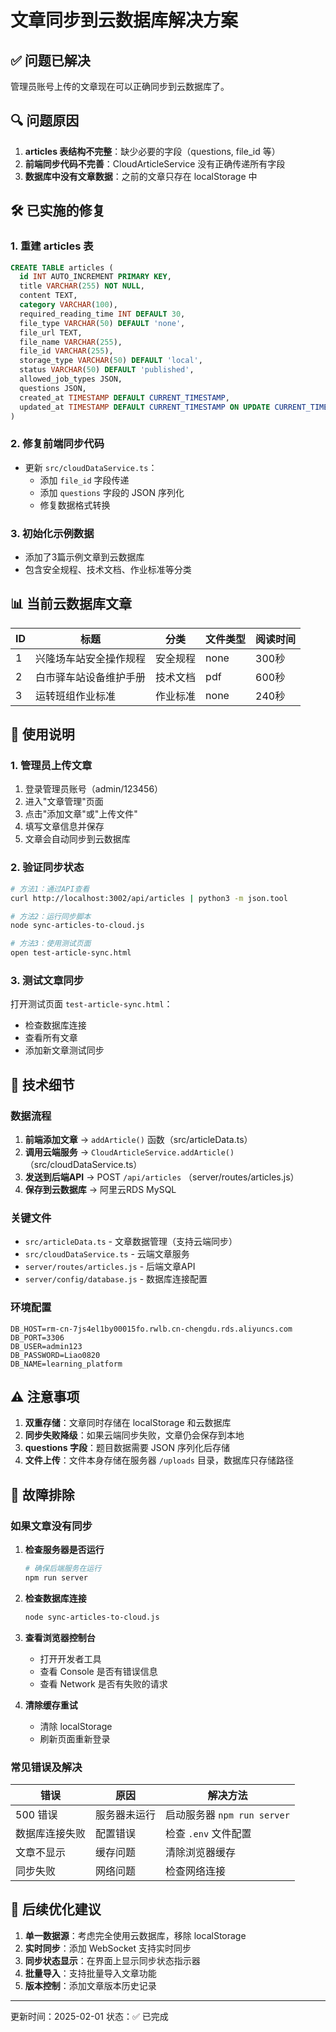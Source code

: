# 文章同步到云数据库解决方案

## ✅ 问题已解决

管理员账号上传的文章现在可以正确同步到云数据库了。

## 🔍 问题原因

1. **articles 表结构不完整**：缺少必要的字段（questions, file_id 等）
2. **前端同步代码不完善**：CloudArticleService 没有正确传递所有字段
3. **数据库中没有文章数据**：之前的文章只存在 localStorage 中

## 🛠️ 已实施的修复

### 1. 重建 articles 表
```sql
CREATE TABLE articles (
  id INT AUTO_INCREMENT PRIMARY KEY,
  title VARCHAR(255) NOT NULL,
  content TEXT,
  category VARCHAR(100),
  required_reading_time INT DEFAULT 30,
  file_type VARCHAR(50) DEFAULT 'none',
  file_url TEXT,
  file_name VARCHAR(255),
  file_id VARCHAR(255),
  storage_type VARCHAR(50) DEFAULT 'local',
  status VARCHAR(50) DEFAULT 'published',
  allowed_job_types JSON,
  questions JSON,
  created_at TIMESTAMP DEFAULT CURRENT_TIMESTAMP,
  updated_at TIMESTAMP DEFAULT CURRENT_TIMESTAMP ON UPDATE CURRENT_TIMESTAMP
)
```

### 2. 修复前端同步代码
- 更新 `src/cloudDataService.ts`：
  - 添加 `file_id` 字段传递
  - 添加 `questions` 字段的 JSON 序列化
  - 修复数据格式转换

### 3. 初始化示例数据
- 添加了3篇示例文章到云数据库
- 包含安全规程、技术文档、作业标准等分类

## 📊 当前云数据库文章

| ID | 标题 | 分类 | 文件类型 | 阅读时间 |
|----|------|------|----------|----------|
| 1 | 兴隆场车站安全操作规程 | 安全规程 | none | 300秒 |
| 2 | 白市驿车站设备维护手册 | 技术文档 | pdf | 600秒 |
| 3 | 运转班组作业标准 | 作业标准 | none | 240秒 |

## 🚀 使用说明

### 1. 管理员上传文章
1. 登录管理员账号（admin/123456）
2. 进入"文章管理"页面
3. 点击"添加文章"或"上传文件"
4. 填写文章信息并保存
5. 文章会自动同步到云数据库

### 2. 验证同步状态
```bash
# 方法1：通过API查看
curl http://localhost:3002/api/articles | python3 -m json.tool

# 方法2：运行同步脚本
node sync-articles-to-cloud.js

# 方法3：使用测试页面
open test-article-sync.html
```

### 3. 测试文章同步
打开测试页面 `test-article-sync.html`：
- 检查数据库连接
- 查看所有文章
- 添加新文章测试同步

## 🔧 技术细节

### 数据流程
1. **前端添加文章** → `addArticle()` 函数（src/articleData.ts）
2. **调用云端服务** → `CloudArticleService.addArticle()` （src/cloudDataService.ts）
3. **发送到后端API** → POST `/api/articles` （server/routes/articles.js）
4. **保存到云数据库** → 阿里云RDS MySQL

### 关键文件
- `src/articleData.ts` - 文章数据管理（支持云端同步）
- `src/cloudDataService.ts` - 云端文章服务
- `server/routes/articles.js` - 后端文章API
- `server/config/database.js` - 数据库连接配置

### 环境配置
```env
DB_HOST=rm-cn-7js4el1by00015fo.rwlb.cn-chengdu.rds.aliyuncs.com
DB_PORT=3306
DB_USER=admin123
DB_PASSWORD=Liao0820
DB_NAME=learning_platform
```

## ⚠️ 注意事项

1. **双重存储**：文章同时存储在 localStorage 和云数据库
2. **同步失败降级**：如果云端同步失败，文章仍会保存到本地
3. **questions 字段**：题目数据需要 JSON 序列化后存储
4. **文件上传**：文件本身存储在服务器 `/uploads` 目录，数据库只存储路径

## 🐛 故障排除

### 如果文章没有同步
1. **检查服务器是否运行**
   ```bash
   # 确保后端服务在运行
   npm run server
   ```

2. **检查数据库连接**
   ```bash
   node sync-articles-to-cloud.js
   ```

3. **查看浏览器控制台**
   - 打开开发者工具
   - 查看 Console 是否有错误信息
   - 查看 Network 是否有失败的请求

4. **清除缓存重试**
   - 清除 localStorage
   - 刷新页面重新登录

### 常见错误及解决

| 错误 | 原因 | 解决方法 |
|------|------|----------|
| 500 错误 | 服务器未运行 | 启动服务器 `npm run server` |
| 数据库连接失败 | 配置错误 | 检查 `.env` 文件配置 |
| 文章不显示 | 缓存问题 | 清除浏览器缓存 |
| 同步失败 | 网络问题 | 检查网络连接 |

## 📝 后续优化建议

1. **单一数据源**：考虑完全使用云数据库，移除 localStorage
2. **实时同步**：添加 WebSocket 支持实时同步
3. **同步状态显示**：在界面上显示同步状态指示器
4. **批量导入**：支持批量导入文章功能
5. **版本控制**：添加文章版本历史记录

---

更新时间：2025-02-01
状态：✅ 已完成
